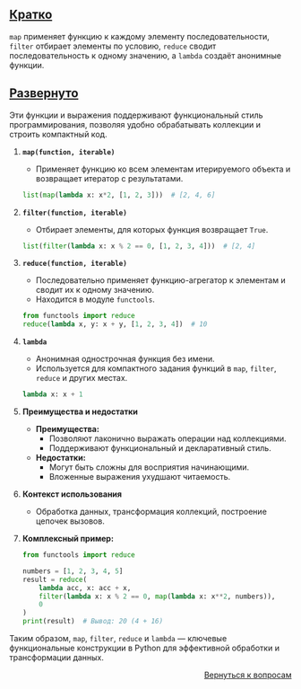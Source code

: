 ## <u>Кратко</u>

`map` применяет функцию к каждому элементу последовательности, `filter` отбирает элементы по условию, `reduce` сводит
последовательность к одному значению, а `lambda` создаёт анонимные функции.

## <u>Развернуто</u>

Эти функции и выражения поддерживают функциональный стиль программирования, позволяя удобно обрабатывать коллекции и
строить компактный код.

1. **`map(function, iterable)`**
    - Применяет функцию ко всем элементам итерируемого объекта и возвращает итератор с результатами.
    ```python
    list(map(lambda x: x*2, [1, 2, 3]))  # [2, 4, 6]
    ```

2. **`filter(function, iterable)`**
    - Отбирает элементы, для которых функция возвращает `True`.
    ```python
    list(filter(lambda x: x % 2 == 0, [1, 2, 3, 4]))  # [2, 4]
    ```

3. **`reduce(function, iterable)`**
    - Последовательно применяет функцию-агрегатор к элементам и сводит их к одному значению.
    - Находится в модуле `functools`.
    ```python
    from functools import reduce
    reduce(lambda x, y: x + y, [1, 2, 3, 4])  # 10
    ```

4. **`lambda`**
    - Анонимная однострочная функция без имени.
    - Используется для компактного задания функций в `map`, `filter`, `reduce` и других местах.
    ```python
    lambda x: x + 1
    ```

5. **Преимущества и недостатки**
    - **Преимущества:**
        - Позволяют лаконично выражать операции над коллекциями.
        - Поддерживают функциональный и декларативный стиль.
    - **Недостатки:**
        - Могут быть сложны для восприятия начинающими.
        - Вложенные выражения ухудшают читаемость.

6. **Контекст использования**
    - Обработка данных, трансформация коллекций, построение цепочек вызовов.

7. **Комплексный пример:**
    ```python
    from functools import reduce

    numbers = [1, 2, 3, 4, 5]
    result = reduce(
        lambda acc, x: acc + x,
        filter(lambda x: x % 2 == 0, map(lambda x: x**2, numbers)),
        0
    )
    print(result)  # Вывод: 20 (4 + 16)
    ```

Таким образом, `map`, `filter`, `reduce` и `lambda` — ключевые функциональные конструкции в Python для эффективной
обработки и трансформации данных.

<div align="right">

[Вернуться к вопросам](../Вопросы.md)

</div>
